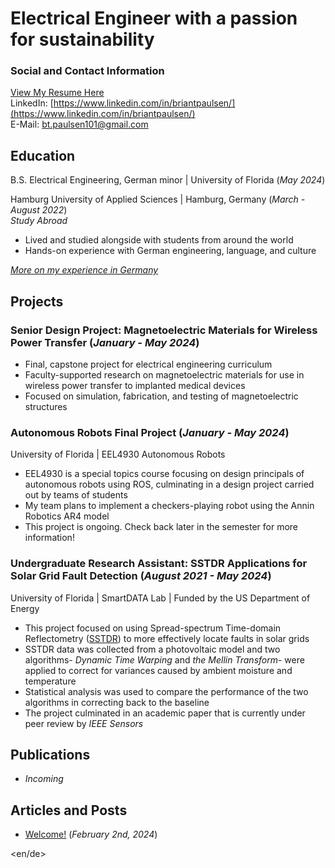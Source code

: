<h1>Electrical Engineer with a passion for sustainability</h1>


### Social and Contact Information
[View My Resume Here](/portfolio/assets/BrianPaulsenResume.pdf "Updated 2/8/24")  
LinkedIn: [https://www.linkedin.com/in/briantpaulsen/](https://www.linkedin.com/in/briantpaulsen/)  
E-Mail: [bt.paulsen101@gmail.com](mailto:bt.paulsen101@gmail.com)


## Education
B.S. Electrical Engineering, German minor | University of Florida (_May 2024_)

Hamburg University of Applied Sciences | Hamburg, Germany (_March - August 2022_)  
_Study Abroad_
- Lived and studied alongside with students from around the world
- Hands-on experience with German engineering, language, and culture  

[_More on my experience in Germany_](https://www.instagram.com/p/Ce5am6KNFxK/)



## Projects
### Senior Design Project: Magnetoelectric Materials for Wireless Power Transfer (_January - May 2024_)
- Final, capstone project for electrical engineering curriculum
- Faculty-supported research on magnetoelectric materials for use in wireless power transfer to implanted medical devices
- Focused on simulation, fabrication, and testing of magnetoelectric structures

### Autonomous Robots Final Project (_January - May 2024_)
University of Florida | EEL4930 Autonomous Robots
- EEL4930 is a special topics course focusing on design principals of autonomous robots using ROS, culminating in a design project carried out by teams of students
- My team plans to implement a checkers-playing robot using the Annin Robotics AR4 model
- This project is ongoing. Check back later in the semester for more information!

### Undergraduate Research Assistant: SSTDR Applications for Solar Grid Fault Detection (_August 2021 - May 2024_)
University of Florida | SmartDATA Lab | Funded by the US Department of Energy
- This project focused on using Spread-spectrum Time-domain Reflectometry ([SSTDR](https://en.wikipedia.org/wiki/Spread-spectrum_time-domain_reflectometry)) to more effectively locate faults in solar grids
- SSTDR data was collected from a photovoltaic model and two algorithms- _Dynamic Time Warping_ and _the Mellin Transform_- were applied to correct for variances caused by ambient moisture and temperature
- Statistical analysis was used to compare the performance of the two algorithms in correcting back to the baseline
- The project culminated in an academic paper that is currently under peer review by _IEEE Sensors_

## Publications
* _Incoming_

## Articles and Posts
* [Welcome!](/_posts/2024-02-04-welcome.md) (_February 2nd, 2024_)

<en/de>

